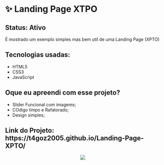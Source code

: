 <h1>✨ Landing Page XTPO </h1>

<h2>Status: Ativo </h2>

<p>É mostrado um exemplo simples mas bem util de uma Landing Page (XPTO)</p>

<h2>Tecnologias usadas: </h2>

+ HTML5
+ CSS3
+ JavaScript

<h2>Oque eu apreendi com esse projeto? </h2>

+ Slider Funcional com imagems;
+ COdigo limpo e Rafatorado;
+ Design simples; 

<h2>Link do Projeto: https://t4goz2005.github.io/Landing-Page-XPTO/</h2>

<center><img src = "https://github.com/T4goz2005/Landing-Page-XPTO/assets/116327263/35f4dab3-eaa3-4416-8518-552860331498"></center>
